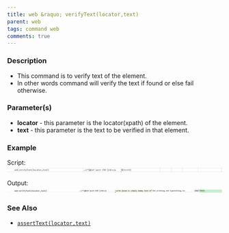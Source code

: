```yaml
---
title: web &raquo; verifyText(locator,text)
parent: web
tags: command web
comments: true
---
```


### Description

- This command is to verify  text of the element.
- In other words command will verify the text if found or else fail otherwise.

### Parameter(s)

- **locator** - this parameter is the locator(xpath) of the element.
- **text** -  this parameter is the text to be verified in that element. 

### Example

Script:<br/>
![](image/verifyText_01.png)

Output:<br/>
![](image/verifyText_02.png)

### See Also

- [`assertText(locator,text)`](assertText(locator,text))